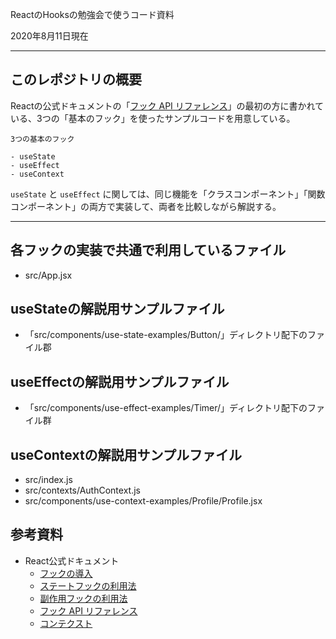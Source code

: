 ReactのHooksの勉強会で使うコード資料

2020年8月11日現在

---

## このレポジトリの概要

Reactの公式ドキュメントの「[フック API リファレンス](https://ja.reactjs.org/docs/hooks-reference.html)」の最初の方に書かれている、3つの「基本のフック」を使ったサンプルコードを用意している。

```
3つの基本のフック

- useState
- useEffect
- useContext
```

`useState` と `useEffect` に関しては、同じ機能を「クラスコンポーネント」「関数コンポーネント」の両方で実装して、両者を比較しながら解説する。

---

## 各フックの実装で共通で利用しているファイル

- src/App.jsx


## useStateの解説用サンプルファイル

- 「src/components/use-state-examples/Button/」ディレクトリ配下のファイル郡

## useEffectの解説用サンプルファイル

- 「src/components/use-effect-examples/Timer/」ディレクトリ配下のファイル群


## useContextの解説用サンプルファイル

- src/index.js
- src/contexts/AuthContext.js
- src/components/use-context-examples/Profile/Profile.jsx


## 参考資料

- React公式ドキュメント
  - [フックの導入](https://ja.reactjs.org/docs/hooks-intro.html)
  - [ステートフックの利用法](https://ja.reactjs.org/docs/hooks-state.html)
  - [副作用フックの利用法](https://ja.reactjs.org/docs/hooks-effect.html)
  - [フック API リファレンス](https://ja.reactjs.org/docs/hooks-reference.html)
  - [コンテクスト](https://ja.reactjs.org/docs/context.html)